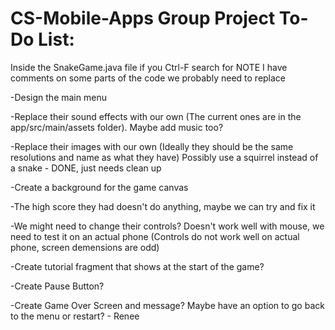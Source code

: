 # CS-Mobile-Apps Group Project To-Do List:
Inside the SnakeGame.java file if you Ctrl-F search for NOTE I have comments on some parts of the code we probably need to replace

-Design the main menu

-Replace their sound effects with our own (The current ones are in the app/src/main/assets folder). Maybe add music too?

-Replace their images with our own (Ideally they should be the same resolutions and name as what they have)
  Possibly use a squirrel instead of a snake - DONE, just needs clean up

-Create a background for the game canvas

-The high score they had doesn't do anything, maybe we can try and fix it

-We might need to change their controls? Doesn't work well with mouse, we need to test it on an actual phone (Controls do not work well on actual phone, screen demensions are odd)

-Create tutorial fragment that shows at the start of the game?

-Create Pause Button?

-Create Game Over Screen and message? Maybe have an option to go back to the menu or restart? - Renee
